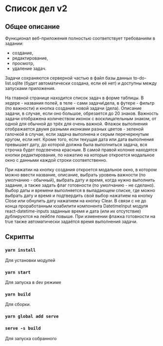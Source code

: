Список дел v2
=======

## Общее описание
Функционал веб-приложения полностью соответствует требованиям в задании:
* создание,
* редактирование, 
* просмотр,
* удаление задач.

Задачи сохраняются серверной частью в файл базы данных to-do-list.sqlite (будет автоматически создана, если её нет) и 
доступны между запусками приложения.

На главной странице находится список задач в форме таблицы. В хедере - названия полей, в теле - сами задачи\дела, 
в футере - фильтр (по важности) и кнопка создания новой задачи (дела). Описание задачи, в случае, если оно большое, 
обрезается до 20 знаков. Важность задачи отображена количеством иконок с восклицательным знаком, от одной для обычной 
до трёх для очень важной. Флажок выполнения отображается двумя разными иконками разных цветов - зеленой галочкой в 
случае, если задача выполнена и серым перечеркнутым кругом, если нет. Кроме того, если текущая дата или дата выполнения 
превышает дату, до которой должна была выполниться задача, вся строчка будет подсвечена красным. В самой правой колонке 
находятся кнопки редактирования, по нажатию на которые откроется модальное окно с данными каждой строки соответственно.    

При нажатии на кнопку создания откроется модальное окно, в котором можно ввести название, описание, выбрать уровень 
важности (по умолчанию - обычный), выбрать дату и время, когда нужно выполнить задание, а также задать флаг готовности 
(по умолчанию - не сделано). Выбор даты и времени выполняется в выпадающем списке, где можно выбрать дату и время и 
подтвердить свой выбор нажатием на кнопку Close или обнулить дату нажатием на кнопку Clear. В связи с не до конца 
проработанным юзабилити компонента DatetimeInput модуля react-datetime-inputs заданные время и дата (или их отсутствие) 
дублируются на лейбле повыше. При изменении флажка готовности на true также автоматически задаётся время выполнения 
задачи. 
 

## Скрипты

### `yarn install`
Для установки модулей

### `yarn start`
Для запуска в dev режиме

### `yarn build`
Для сборки.

### `yarn global add serve`
### `serve -s build`
Для запуска собранного